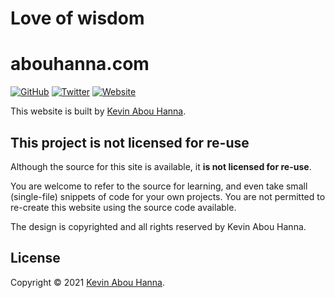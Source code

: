
# Love of wisdom
# abouhanna.com

[![GitHub](https://img.shields.io/badge/GitHub-kevinabouhanna-0366d6.svg)](https://github.com/kevinabouhanna) [![Twitter](https://img.shields.io/badge/Twitter-@kevinabouhanna-1DA1F2.svg)](https://twitter.com/kevinabouhanna) [![Website](https://img.shields.io/badge/Website-abouhanna.com-4B86AF.svg)](https://abouhanna.com)

This website is built by [Kevin Abou Hanna](https://abouhanna.com).

## This project is not licensed for re-use

Although the source for this site is available, it **is not licensed for re-use**.

You are welcome to refer to the source for learning, and even take small (single-file) snippets of code for your own projects. You are not permitted to re-create this website using the source code available.

The design is copyrighted and all rights reserved by Kevin Abou Hanna.

## License

Copyright &copy; 2021 [Kevin Abou Hanna](https://abouhanna.com).
